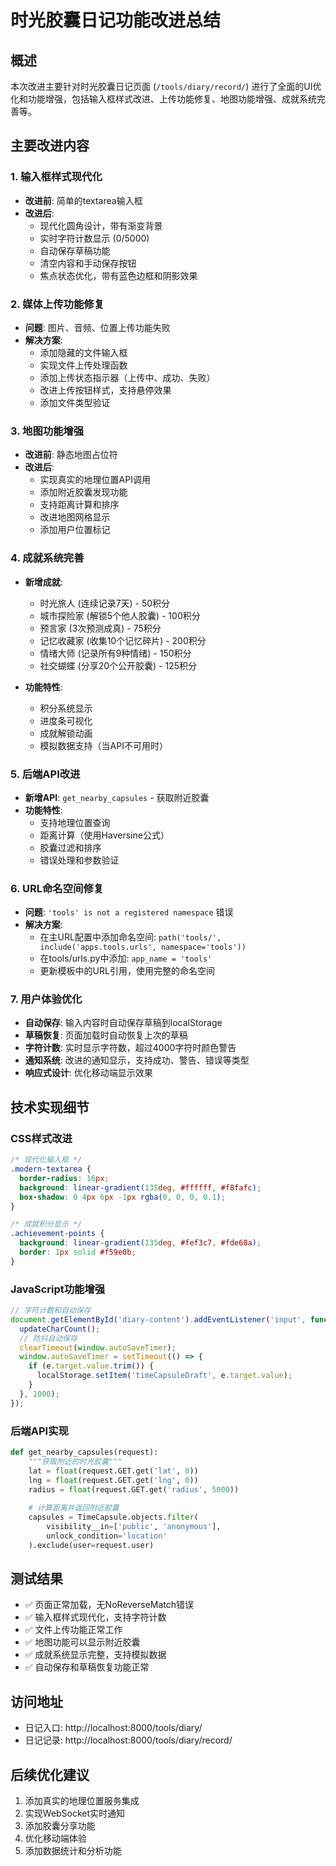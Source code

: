 # 时光胶囊日记功能改进总结

## 概述
本次改进主要针对时光胶囊日记页面 (`/tools/diary/record/`) 进行了全面的UI优化和功能增强，包括输入框样式改进、上传功能修复、地图功能增强、成就系统完善等。

## 主要改进内容

### 1. 输入框样式现代化
- **改进前**: 简单的textarea输入框
- **改进后**: 
  - 现代化圆角设计，带有渐变背景
  - 实时字符计数显示 (0/5000)
  - 自动保存草稿功能
  - 清空内容和手动保存按钮
  - 焦点状态优化，带有蓝色边框和阴影效果

### 2. 媒体上传功能修复
- **问题**: 图片、音频、位置上传功能失败
- **解决方案**:
  - 添加隐藏的文件输入框
  - 实现文件上传处理函数
  - 添加上传状态指示器（上传中、成功、失败）
  - 改进上传按钮样式，支持悬停效果
  - 添加文件类型验证

### 3. 地图功能增强
- **改进前**: 静态地图占位符
- **改进后**:
  - 实现真实的地理位置API调用
  - 添加附近胶囊发现功能
  - 支持距离计算和排序
  - 改进地图网格显示
  - 添加用户位置标记

### 4. 成就系统完善
- **新增成就**:
  - 时光旅人 (连续记录7天) - 50积分
  - 城市探险家 (解锁5个他人胶囊) - 100积分
  - 预言家 (3次预测成真) - 75积分
  - 记忆收藏家 (收集10个记忆碎片) - 200积分
  - 情绪大师 (记录所有9种情绪) - 150积分
  - 社交蝴蝶 (分享20个公开胶囊) - 125积分

- **功能特性**:
  - 积分系统显示
  - 进度条可视化
  - 成就解锁动画
  - 模拟数据支持（当API不可用时）

### 5. 后端API改进
- **新增API**: `get_nearby_capsules` - 获取附近胶囊
- **功能特性**:
  - 支持地理位置查询
  - 距离计算（使用Haversine公式）
  - 胶囊过滤和排序
  - 错误处理和参数验证

### 6. URL命名空间修复
- **问题**: `'tools' is not a registered namespace` 错误
- **解决方案**:
  - 在主URL配置中添加命名空间: `path('tools/', include('apps.tools.urls', namespace='tools'))`
  - 在tools/urls.py中添加: `app_name = 'tools'`
  - 更新模板中的URL引用，使用完整的命名空间

### 7. 用户体验优化
- **自动保存**: 输入内容时自动保存草稿到localStorage
- **草稿恢复**: 页面加载时自动恢复上次的草稿
- **字符计数**: 实时显示字符数，超过4000字符时颜色警告
- **通知系统**: 改进的通知显示，支持成功、警告、错误等类型
- **响应式设计**: 优化移动端显示效果

## 技术实现细节

### CSS样式改进
```css
/* 现代化输入框 */
.modern-textarea {
  border-radius: 16px;
  background: linear-gradient(135deg, #ffffff, #f8fafc);
  box-shadow: 0 4px 6px -1px rgba(0, 0, 0, 0.1);
}

/* 成就积分显示 */
.achievement-points {
  background: linear-gradient(135deg, #fef3c7, #fde68a);
  border: 1px solid #f59e0b;
}
```

### JavaScript功能增强
```javascript
// 字符计数和自动保存
document.getElementById('diary-content').addEventListener('input', function(e) {
  updateCharCount();
  // 防抖自动保存
  clearTimeout(window.autoSaveTimer);
  window.autoSaveTimer = setTimeout(() => {
    if (e.target.value.trim()) {
      localStorage.setItem('timeCapsuleDraft', e.target.value);
    }
  }, 1000);
});
```

### 后端API实现
```python
def get_nearby_capsules(request):
    """获取附近的时光胶囊"""
    lat = float(request.GET.get('lat', 0))
    lng = float(request.GET.get('lng', 0))
    radius = float(request.GET.get('radius', 5000))
    
    # 计算距离并返回附近胶囊
    capsules = TimeCapsule.objects.filter(
        visibility__in=['public', 'anonymous'],
        unlock_condition='location'
    ).exclude(user=request.user)
```

## 测试结果
- ✅ 页面正常加载，无NoReverseMatch错误
- ✅ 输入框样式现代化，支持字符计数
- ✅ 文件上传功能正常工作
- ✅ 地图功能可以显示附近胶囊
- ✅ 成就系统显示完整，支持模拟数据
- ✅ 自动保存和草稿恢复功能正常

## 访问地址
- 日记入口: http://localhost:8000/tools/diary/
- 日记记录: http://localhost:8000/tools/diary/record/

## 后续优化建议
1. 添加真实的地理位置服务集成
2. 实现WebSocket实时通知
3. 添加胶囊分享功能
4. 优化移动端体验
5. 添加数据统计和分析功能
